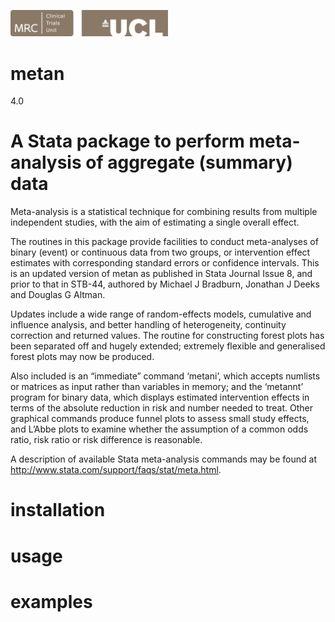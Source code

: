 <a href ="https://www.ctu.mrc.ac.uk/"><img src="MRCCTU_at_UCL_Logo.png" width="50%" /></a>

# metan
 4.0

# A Stata package to perform meta-analysis of aggregate (summary) data

Meta-analysis is a statistical technique for combining results from multiple independent studies, with the aim of estimating a single overall effect. 

The routines in this package provide facilities to conduct meta-analyses of binary (event) or continuous data from two groups, or intervention effect estimates with corresponding standard errors or confidence intervals.  This is an updated version of metan as published in Stata Journal Issue 8, and prior to that in STB-44, authored by Michael J Bradburn, Jonathan J Deeks and Douglas G Altman. 

Updates include a wide range of random-effects models, cumulative and influence analysis, and better handling of heterogeneity, continuity correction and returned values. The routine for constructing forest plots has been separated off and hugely extended; extremely flexible and generalised forest plots may now be produced. 

Also included is an “immediate” command ‘metani’, which accepts numlists or matrices as input rather than variables in memory; and the ‘metannt’ program for binary data, which displays estimated intervention effects in terms of the absolute reduction in risk and number needed to treat.  Other graphical commands produce funnel plots to assess small study effects, and L’Abbe plots to examine whether the assumption of a common odds ratio, risk ratio or risk difference is reasonable.

A description of available Stata meta-analysis commands may be found at  http://www.stata.com/support/faqs/stat/meta.html.

# installation

# usage

# examples
